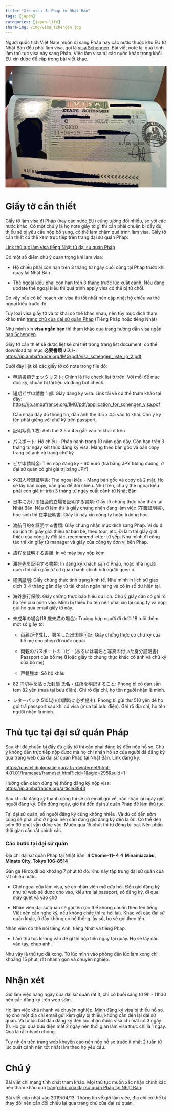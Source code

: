 ```yaml
---
title: "Xin visa đi Pháp từ Nhật Bản"
tags: [japan]
categories: [japan-life]
share-img: /img/visa_schengen.jpg
---
```


Người quốc tịch Việt Nam muốn đi sang Pháp hay các nước thuộc khu EU từ Nhật Bản đều phải làm visa, gọi là [visa Schengen](https://en.wikipedia.org/wiki/visa_policy_of_the_Schengen_Area). Bài viết note lại quá trình làm thủ tục visa này sang Pháp. Việc làm visa từ các nước khác trong khối EU xin được đề cập trong bài viết khác.

![](/img/visa_schengen.jpg)

# Giấy tờ cần thiết

Giấy tờ làm visa đi Pháp (hay các nước EU) cũng tương đối nhiều, so với các nước khác. Có một chú ý là họ note giấy tờ gì thì cần phải chuẩn bị đầy đủ, thiếu sẽ bị yêu cầu nộp bổ sung, có thể làm chậm quá trình làm visa. Giấy tờ cần thiết có thể xem trực tiếp trên trang đại sứ quán Pháp:

[Link thủ tục làm visa tiếng Nhật từ đại sứ quán Pháp](https://jp.ambafrance.org/-rubrique1598-)

Có một số điểm chú ý quan trọng khi làm visa:

* Hộ chiếu phải còn hạn trên 3 tháng từ ngày cuối cùng tại Pháp trước khi quay lại Nhật Bản

* Thẻ ngoại kiều phải còn hạn trên 3 tháng trước lúc xuất cảnh. Nếu đang update thẻ ngoại kiều thì quá trình apply visa có thể bị từ chối. 

Do vậy nếu có kế hoạch xin visa thì tốt nhất nên cập nhật hộ chiếu và thẻ ngoại kiều trước đó.

Tùy loại visa giấy tờ và tờ khai có thể khác nhau, nên tùy mục đích tham khảo trên [trang chủ của đại sứ quán Pháp](https://jp.ambafrance.org/-rubrique1531-) (Tiếng Pháp hoặc tiếng Nhật)

Như mình xin **visa ngắn hạn** thì tham khảo qua [trang hướng dẫn visa ngắn hạn Schengen](https://jp.ambafrance.org/article1160).

Giấy tờ cần thiết sẽ được liệt kê chi tiết trong trang list document, có thể download tại mục **必要書類リスト**: https://jp.ambafrance.org/IMG/pdf/visa_schengen_liste_jp_2.pdf

Dưới đây liệt kê các giấy tờ có note trong file đó:

* 申請書類チェックリスト: Chính là file check list ở trên. Với mỗi đề mục đọc kỹ, chuẩn bị tài liệu và dùng bút check.

* 短期ビザ申請書 1 部: Giấy đăng ký visa. Link tải về có thể tham khảo tại đây: https://jp.ambafrance.org/IMG/pdf/application_for_schengen_visa.pdf

  Cần nhập đầy đủ thông tín, dán ảnh thẻ 3.5 x 4.5 vào tờ khai. Chú ý ký tên phải giống với chữ ký trên passport.

* 証明写真 1 枚: Ảnh thẻ 3.5 x 4.5 gắn vào tờ khai ở trên

* パスポート: Hộ chiếu - Pháp hành trong 10 năm gần đây. Còn hạn trên 3 tháng từ ngày kết thúc đăng ký visa. Mang theo bản gốc và bản copy trang có ảnh và trang chữ ký

* ビザ申請料金: Tiền nộp đăng ký - 60 euro (trả bằng JPY tương đương, ở đại sứ quán có ghi giá trị bằng JPY)

* 外国人登録証明書: Thẻ ngoại kiều - Mang bản gốc và copy cả 2 mặt. Họ sẽ lấy bản copy, bản gốc để đối chiếu. Như trên, chú ý thẻ ngoại kiều phải còn giá trị trên 3 tháng từ ngày xuất cảnh từ Nhật Bản

* 日本における社会的立場を証明する書類: Giấy tờ chứng thực bản thân tại Nhật Bản. Nếu đi làm thì là giấy chứng nhận đang làm việc (在職証明書), học sinh thì 在学証明書. Giấy tờ này xin công ty hoặc trường học.

* 渡航目的を証明する書類: Giấy chứng nhận mục đích sang Pháp. Ví dụ đi du lịch thì giấy giới thiệu từ bạn bè, theo tour, etc. Đi làm thì giấy giới thiệu của công ty đối tác, recommend letter từ sếp. Như mình đi công tác thì xin giấy từ manager và giấy của công ty đơn vị bên Pháp.

* 旅程を証明する書類: In vé máy bay nộp kèm

* 滞在先を証明する書類: In đăng ký khách sạn ở Pháp, hoặc nhà người quen thì cần giấy từ cơ quan hành chính nơi người quen ở.

* 経済証明: Giấy chứng thực tình trạng kinh tế. Như mình in lịch sử giao dịch 3-4 tháng gần đây từ tài khoản ngân hàng và có in số dư hiện tại.

* 海外旅行保険: Giấy chứng thực bảo hiểu du lịch. Chú ý giấy cần có ghi rõ họ tên của mình vào. Mình bị thiếu họ tên nên phải xin lại công ty và nộp gửi họ qua email giấy tờ này.

* 未成年の場合(18 歳未満の場合): Trường hợp người đi dưới 18 tuổi thêm một số giấy tờ:

  * 両親が作成し、署名した出国許可証: Giấy chứng thực có chữ ký của bố mẹ cho phép đi nước ngoài

  * 両親のパスポートのコピー(あるいは署名と写真の付いた身分証明書): Passport của bố mẹ (Hoặc giấy tờ chứng thực khác có ảnh và chữ ký của bố mẹ)

  * 戸籍謄本: Sổ hộ khẩu

* 82 円切手を貼った封筒 氏名・住所を明記すること: Phong bì có dán sẵn tem 82 yên (mua tại bưu điện). Ghi rõ địa chỉ, họ tên người nhận là mình.

* レターパック 510(赤)(申請時に必ず提出): Phong bì gửi thư 510 yên để họ gửi trả passport sau khi có visa (mua tại bưu điện). Ghi rõ địa chỉ, họ tên người nhận là mình.

# Thủ tục tại đại sứ quán Pháp

Sau khi đã chuẩn bị đầy đủ giấy tờ thì cần phải đăng ký đến nộp hồ sơ. Chú ý không đến trực tiếp nộp được mà họ chỉ nhận hồ sơ của người đã đăng ký qua trang web của đại sứ quán Pháp tại Nhật Bản. Link đăng ký:

https://pastel.diplomatie.gouv.fr/rdvinternet/html-4.01.01/frameset/frameset.html?lcid=1&sgid=295&suid=1

Hướng dẫn cách dùng hệ thống đăng ký nộp visa: https://jp.ambafrance.org/article3843

Sau khi đã đăng ký thành công thì sẽ có email gửi về, xác nhận lại ngày giờ, người đăng ký. Đến đúng ngày, giờ thì đến đại sứ quán Pháp để làm thủ tục.

Tại đại sứ quán, số người đăng ký cũng không nhiều. Và dù có đến sớm cũng sẽ phải chờ ở ngoài nên căn đúng giờ đăng ký đến là ổn. Có thể đến sớm 30 phút vẫn được vào. Muộn quá 15 phút thì tự động bị loại. Nên phần thời gian cần rất chính xác.

### Các bước tại đại sứ quán

Địa chỉ đại sứ quán Pháp tại Nhật Bản: **4 Chome-11-４４ Minamiazabu, Minato City, Tokyo 106-8514**

Gần ga Hiroo,đi bộ khoảng 7 phút từ đó. Khu này tập trung đại sứ quán của rất nhiều nước.

* Chờ ngoài cửa làm visa, sẽ có nhân viên mở cửa hỏi. Đến giờ đăng ký như từ web sẽ được cho vào, kiểu tra lại passport, số đăng ký, đi qua máy quét và vào chờ

* Nhân viên đại sứ quán sẽ gọi tên (có thể không chuẩn theo tên tiếng Việt nên cần nghe kỹ, nếu không chắc thì ra hỏi lại). Khác với các đại sứ quán khác, ở đây không có hệ thống lấy số, họ sẽ gọi theo tên.

Nhân viên có thể nói tiếng Anh, tiếng Nhật và tiếng Pháp.

* Làm thủ tục không vấn đề gì thì nộp tiền ngay tại quầy. Họ sẽ lấy dấu vân tay, chụp ảnh.

Như vậy là thủ tục đã xong. Từ lúc mình vào phòng đến lúc làm xong chỉ khoảng 15 phút, rất nhanh gọn và chuyên nghiệp.

# Nhận xét

Giờ làm việc hàng ngày của đại sứ quán rất ít, chỉ có buổi sáng từ 9h - 11h30 nên cần đăng ký trên web sớm.

Họ làm việc khá nhanh và chuyên nghiệp. Mình đăng ký visa bị thiếu hồ sơ, họ cho một địa chỉ email gửi kèm giấy bị thiếu, không cần đến lại đại sứ quán. Và từ lúc bắt đầu đăng ký đến lúc nhận được visa chỉ mất có 3 ngày (!). Họ gửi qua bưu điện mất 2 ngày nên thời gian làm visa thực chỉ là 1 ngày. Quả là rất nhanh chóng.

Tuy nhiên trên trang web khuyến cáo nên nộp hồ sơ trước ít nhất 2 tuần từ lúc xuất cảnh nên tốt nhất làm theo họ yêu cầu.

# Chú ý

Bài viết chỉ mang tính chất tham khảo. Mọi thủ tục muốn xác nhận chính xác nên tham khảo qua [trang chủ của đại sứ quán Pháp tại Nhật Bản](https://jp.ambafrance.org/-Japonais-).

Bài viết cập nhật vào 2019/04/13. Thông tin về giờ làm việc, địa chỉ có thể bị thay đổi nên cần đối chiếu lại qua trang chủ của đại sứ quán.

